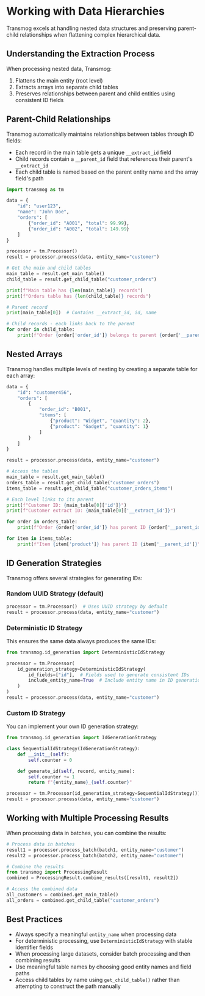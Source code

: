 # Working with Data Hierarchies

Transmog excels at handling nested data structures and preserving parent-child relationships when flattening
complex hierarchical data.

## Understanding the Extraction Process

When processing nested data, Transmog:

1. Flattens the main entity (root level)
2. Extracts arrays into separate child tables
3. Preserves relationships between parent and child entities using consistent ID fields

## Parent-Child Relationships

Transmog automatically maintains relationships between tables through ID fields:

- Each record in the main table gets a unique `__extract_id` field
- Child records contain a `__parent_id` field that references their parent's `__extract_id`
- Each child table is named based on the parent entity name and the array field's path

```python
import transmog as tm

data = {
    "id": "user123",
    "name": "John Doe",
    "orders": [
        {"order_id": "A001", "total": 99.99},
        {"order_id": "A002", "total": 149.99}
    ]
}

processor = tm.Processor()
result = processor.process(data, entity_name="customer")

# Get the main and child tables
main_table = result.get_main_table()
child_table = result.get_child_table("customer_orders")

print(f"Main table has {len(main_table)} records")
print(f"Orders table has {len(child_table)} records")

# Parent record
print(main_table[0])  # Contains __extract_id, id, name

# Child records - each links back to the parent
for order in child_table:
    print(f"Order {order['order_id']} belongs to parent {order['__parent_id']}")
```

## Nested Arrays

Transmog handles multiple levels of nesting by creating a separate table for each array:

```python
data = {
    "id": "customer456",
    "orders": [
        {
            "order_id": "B001",
            "items": [
                {"product": "Widget", "quantity": 2},
                {"product": "Gadget", "quantity": 1}
            ]
        }
    ]
}

result = processor.process(data, entity_name="customer")

# Access the tables
main_table = result.get_main_table()
orders_table = result.get_child_table("customer_orders")
items_table = result.get_child_table("customer_orders_items")

# Each level links to its parent
print(f"Customer ID: {main_table[0]['id']}")
print(f"Customer extract ID: {main_table[0]['__extract_id']}")

for order in orders_table:
    print(f"Order {order['order_id']} has parent ID {order['__parent_id']}")

for item in items_table:
    print(f"Item {item['product']} has parent ID {item['__parent_id']}")
```

## ID Generation Strategies

Transmog offers several strategies for generating IDs:

### Random UUID Strategy (default)

```python
processor = tm.Processor()  # Uses UUID strategy by default
result = processor.process(data, entity_name="customer")
```

### Deterministic ID Strategy

This ensures the same data always produces the same IDs:

```python
from transmog.id_generation import DeterministicIdStrategy

processor = tm.Processor(
    id_generation_strategy=DeterministicIdStrategy(
        id_fields=["id"],  # Fields used to generate consistent IDs
        include_entity_name=True  # Include entity name in ID generation
    )
)
result = processor.process(data, entity_name="customer")
```

### Custom ID Strategy

You can implement your own ID generation strategy:

```python
from transmog.id_generation import IdGenerationStrategy

class SequentialIdStrategy(IdGenerationStrategy):
    def __init__(self):
        self.counter = 0

    def generate_id(self, record, entity_name):
        self.counter += 1
        return f"{entity_name}_{self.counter}"

processor = tm.Processor(id_generation_strategy=SequentialIdStrategy())
result = processor.process(data, entity_name="customer")
```

## Working with Multiple Processing Results

When processing data in batches, you can combine the results:

```python
# Process data in batches
result1 = processor.process_batch(batch1, entity_name="customer")
result2 = processor.process_batch(batch2, entity_name="customer")

# Combine the results
from transmog import ProcessingResult
combined = ProcessingResult.combine_results([result1, result2])

# Access the combined data
all_customers = combined.get_main_table()
all_orders = combined.get_child_table("customer_orders")
```

## Best Practices

- Always specify a meaningful `entity_name` when processing data
- For deterministic processing, use `DeterministicIdStrategy` with stable identifier fields
- When processing large datasets, consider batch processing and then combining results
- Use meaningful table names by choosing good entity names and field paths
- Access child tables by name using `get_child_table()` rather than attempting to construct the path manually
